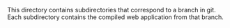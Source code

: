 This directory contains subdirectories that correspond to a branch in git.
Each subdirectory contains the compiled web application from that branch.
